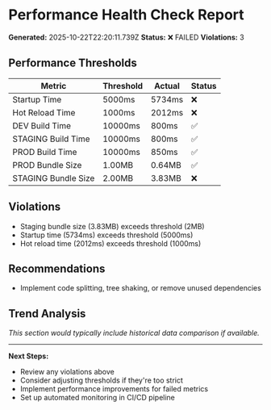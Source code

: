 # Performance Health Check Report

**Generated:** 2025-10-22T22:20:11.739Z
**Status:** ❌ FAILED
**Violations:** 3

## Performance Thresholds

| Metric | Threshold | Actual | Status |
|--------|-----------|---------|---------|
| Startup Time | 5000ms | 5734ms | ❌ |
| Hot Reload Time | 1000ms | 2012ms | ❌ |
| DEV Build Time | 10000ms | 800ms | ✅ |
| STAGING Build Time | 10000ms | 800ms | ✅ |
| PROD Build Time | 10000ms | 850ms | ✅ |
| PROD Bundle Size | 1.00MB | 0.64MB | ✅ |
| STAGING Bundle Size | 2.00MB | 3.83MB | ❌ |

## Violations

- Staging bundle size (3.83MB) exceeds threshold (2MB)
- Startup time (5734ms) exceeds threshold (5000ms)
- Hot reload time (2012ms) exceeds threshold (1000ms)

## Recommendations

- Implement code splitting, tree shaking, or remove unused dependencies

## Trend Analysis

*This section would typically include historical data comparison if available.*

---

**Next Steps:**
- Review any violations above
- Consider adjusting thresholds if they're too strict
- Implement performance improvements for failed metrics
- Set up automated monitoring in CI/CD pipeline
